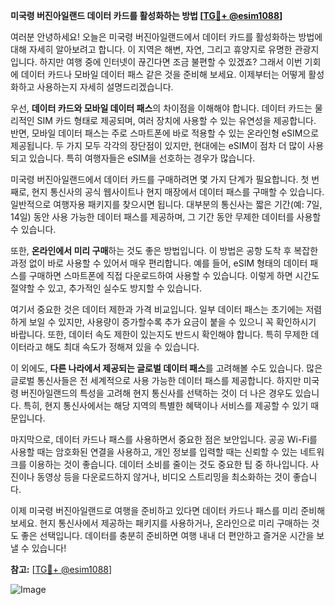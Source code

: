**미국령 버진아일랜드 데이터 카드를 활성화하는 방법 [[TG💪+ @esim1088](https://t.me/s/esim1088)]**

여러분 안녕하세요! 오늘은 미국령 버진아일랜드에서 데이터 카드를 활성화하는 방법에 대해 자세히 알아보려고 합니다. 이 지역은 해변, 자연, 그리고 휴양지로 유명한 관광지입니다. 하지만 여행 중에 인터넷이 끊긴다면 조금 불편할 수 있겠죠? 그래서 이번 기회에 데이터 카드나 모바일 데이터 패스 같은 것을 준비해 보세요. 이제부터는 어떻게 활성화하고 사용하는지 자세히 설명드리겠습니다.

우선, **데이터 카드와 모바일 데이터 패스**의 차이점을 이해해야 합니다. 데이터 카드는 물리적인 SIM 카드 형태로 제공되며, 여러 장치에 사용할 수 있는 유연성을 제공합니다. 반면, 모바일 데이터 패스는 주로 스마트폰에 바로 적용할 수 있는 온라인형 eSIM으로 제공됩니다. 두 가지 모두 각각의 장단점이 있지만, 현대에는 eSIM이 점차 더 많이 사용되고 있습니다. 특히 여행자들은 eSIM을 선호하는 경우가 많습니다.

미국령 버진아일랜드에서 데이터 카드를 구매하려면 몇 가지 단계가 필요합니다. 첫 번째로, 현지 통신사의 공식 웹사이트나 현지 매장에서 데이터 패스를 구매할 수 있습니다. 일반적으로 여행자용 패키지를 찾으시면 됩니다. 대부분의 통신사는 짧은 기간(예: 7일, 14일) 동안 사용 가능한 데이터 패스를 제공하며, 그 기간 동안 무제한 데이터를 사용할 수 있습니다.

또한, **온라인에서 미리 구매**하는 것도 좋은 방법입니다. 이 방법은 공항 도착 후 복잡한 과정 없이 바로 사용할 수 있어서 매우 편리합니다. 예를 들어, eSIM 형태의 데이터 패스를 구매하면 스마트폰에 직접 다운로드하여 사용할 수 있습니다. 이렇게 하면 시간도 절약할 수 있고, 추가적인 실수도 방지할 수 있습니다.

여기서 중요한 것은 데이터 제한과 가격 비교입니다. 일부 데이터 패스는 초기에는 저렴하게 보일 수 있지만, 사용량이 증가할수록 추가 요금이 붙을 수 있으니 꼭 확인하시기 바랍니다. 또한, 데이터 속도 제한이 있는지도 반드시 확인해야 합니다. 특히 무제한 데이터라고 해도 최대 속도가 정해져 있을 수 있습니다.

이 외에도, **다른 나라에서 제공되는 글로벌 데이터 패스**를 고려해볼 수도 있습니다. 많은 글로벌 통신사들은 전 세계적으로 사용 가능한 데이터 패스를 제공합니다. 하지만 미국령 버진아일랜드의 특성을 고려해 현지 통신사를 선택하는 것이 더 나은 경우도 있습니다. 특히, 현지 통신사에서는 해당 지역의 특별한 혜택이나 서비스를 제공할 수 있기 때문입니다.

마지막으로, 데이터 카드나 패스를 사용하면서 중요한 점은 보안입니다. 공공 Wi-Fi를 사용할 때는 암호화된 연결을 사용하고, 개인 정보를 입력할 때는 신뢰할 수 있는 네트워크를 이용하는 것이 좋습니다. 데이터 소비를 줄이는 것도 중요한 팁 중 하나입니다. 사진이나 동영상 등을 다운로드하지 않거나, 비디오 스트리밍을 최소화하는 것이 좋습니다.

이제 미국령 버진아일랜드로 여행을 준비하고 있다면 데이터 카드나 패스를 미리 준비해보세요. 현지 통신사에서 제공하는 패키지를 사용하거나, 온라인으로 미리 구매하는 것도 좋은 선택입니다. 데이터를 충분히 준비하면 여행 내내 더 편안하고 즐거운 시간을 보낼 수 있습니다!

**참고:** [[TG💪+ @esim1088](https://t.me/s/esim1088)] 

![Image](https://i.postimg.cc/Y0z9fWf4/image.png)